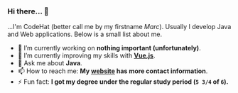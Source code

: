 ### Hi there... 👋

...I'm CodeHat (better call me by my firstname *Marc*). Usually I develop Java and Web applications. Below is a small list about me.

- 🔭 I’m currently working on **nothing important (unfortunately)**.
- 🌱 I’m currently improving my skills with **[Vue.js](https://vuejs.org/)**.
- 💬 Ask me about **Java**.
- 📫 How to reach me: **My [website](https://www.codehat.de) has more contact information**.
- ⚡ Fun fact: **I got my degree under the regular study period (`5 3/4` of `6`).**
